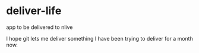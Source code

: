 # deliver-life
app to be delivered to nlive

I hope git lets me deliver something I have been trying to deliver for a month now.
